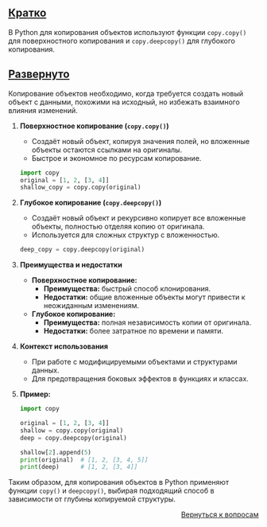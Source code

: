 ## <u>Кратко</u>

В Python для копирования объектов используют функции `copy.copy()` для поверхностного копирования и `copy.deepcopy()`
для глубокого копирования.

## <u>Развернуто</u>

Копирование объектов необходимо, когда требуется создать новый объект с данными, похожими на исходный, но избежать
взаимного влияния изменений.

1. **Поверхностное копирование (`copy.copy()`)**
    - Создаёт новый объект, копируя значения полей, но вложенные объекты остаются ссылками на оригиналы.
    - Быстрое и экономное по ресурсам копирование.
    ```python
    import copy
    original = [1, 2, [3, 4]]
    shallow_copy = copy.copy(original)
    ```

2. **Глубокое копирование (`copy.deepcopy()`)**
    - Создаёт новый объект и рекурсивно копирует все вложенные объекты, полностью отделяя копию от оригинала.
    - Используется для сложных структур с вложенностью.
    ```python
    deep_copy = copy.deepcopy(original)
    ```

3. **Преимущества и недостатки**
    - **Поверхностное копирование:**
        - **Преимущества:** быстрый способ клонирования.
        - **Недостатки:** общие вложенные объекты могут привести к неожиданным изменениям.
    - **Глубокое копирование:**
        - **Преимущества:** полная независимость копии от оригинала.
        - **Недостатки:** более затратное по времени и памяти.

4. **Контекст использования**
    - При работе с модифицируемыми объектами и структурами данных.
    - Для предотвращения боковых эффектов в функциях и классах.

5. **Пример:**
    ```python
    import copy

    original = [1, 2, [3, 4]]
    shallow = copy.copy(original)
    deep = copy.deepcopy(original)

    shallow[2].append(5)
    print(original)  # [1, 2, [3, 4, 5]]
    print(deep)      # [1, 2, [3, 4]]
    ```

Таким образом, для копирования объектов в Python применяют функции `copy()` и `deepcopy()`, выбирая подходящий способ в
зависимости от глубины копируемой структуры.

<div align="right">

[Вернуться к вопросам](../Вопросы.md)

</div>
